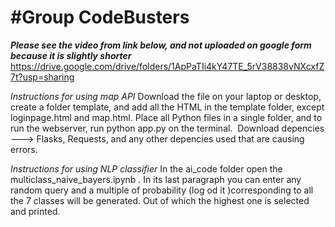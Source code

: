 <h1>#Group CodeBusters</h1>

<i><b>Please see the video from link below, and not uploaded on google form because it is slightly shorter</i></b>
https://drive.google.com/drive/folders/1ApPaTIi4kY47TE_5rV38838vNXcxfZ7t?usp=sharing

<i>Instructions for using map API</i>
Download the file on your laptop or desktop, create a folder template, and add all the HTML in the template folder, except loginpage.html and map.html. Place all Python files in a single folder, and to run the webserver, run python app.py on the terminal.  Download depencies ---> Flasks, Requests, and any other depencies used that are causing errors.


<i> Instructions for using NLP classifier</i>
In the ai_code folder open the multiclass_naive_bayers.ipynb . In its last paragraph you can enter any random query and a multiple of probability (log od it )corresponding to all the 7 classes will be generated. Out of which the highest one is selected and printed.
